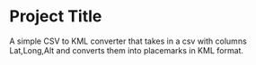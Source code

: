 # Project Title

A simple CSV to KML converter that takes in a csv with columns Lat,Long,Alt and converts them into placemarks in KML format.
